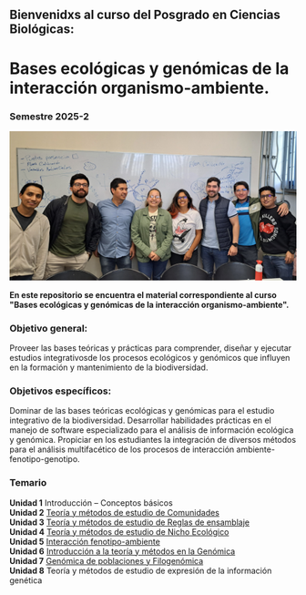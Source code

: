 ## Bienvenidxs al curso del Posgrado en Ciencias Biológicas:
# Bases ecológicas y genómicas de la interacción organismo-ambiente.

### Semestre 2025-2 

![Semestre 2025-2](Unidad_4/figuras/20250213_134821.jpg) 

**En este repositorio se encuentra el material correspondiente al curso "Bases ecológicas y genómicas de la interacción organismo-ambiente".**

### Objetivo general:
Proveer las bases teóricas y prácticas para comprender, diseñar y ejecutar estudios integrativosde los procesos ecológicos y genómicos que influyen en la formación y mantenimiento de la biodiversidad.

### Objetivos específicos:
Dominar de las bases teóricas ecológicas y genómicas para el estudio integrativo de la biodiversidad.
Desarrollar habilidades prácticas en el manejo de software especializado para el análisis de información ecológica y genómica.
Propiciar en los estudiantes la integración de diversos métodos para el análisis multifacético de los procesos de interacción ambiente-fenotipo-genotipo.
 
### Temario  
**Unidad 1** Introducción – Conceptos básicos  
**Unidad 2** [Teoría y métodos de estudio de Comunidades](https://github.com/Ornitologia-MZFC/PCB_2025-2/tree/main/Unidad_2)  
**Unidad 3** [Teoría y métodos de estudio de Reglas de ensamblaje](https://github.com/Ornitologia-MZFC/PCB_2025-2/tree/main/Unidad_3)  
**Unidad 4** [Teoría y métodos de estudio de Nicho Ecológico](https://github.com/Ornitologia-MZFC/PCB_2025-2/blob/main/Unidad_4/unidad_4.md)  
**Unidad 5** [Interacción fenotipo-ambiente](https://github.com/Ornitologia-MZFC/PCB_2025-2/blob/main/Unidad_5/presentacion_unidad_5.md)  
**Unidad 6** [Introducción a la teoría y métodos en la Genómica](https://github.com/Ornitologia-MZFC/PCB_2025-2/blob/main/Unidad_6/Unidad%206.%20Introducci%C3%B3n%20a%20la%20teor%C3%ADa%20y%20m%C3%A9todos%20en%20la%20Gen%C3%B3mica%201.md)  
**Unidad 7** [Genómica de poblaciones y Filogenómica](https://github.com/Ornitologia-MZFC/PCB_2025-2/tree/main/Unidad_7)  
**Unidad 8** Teoría y métodos de estudio de expresión de la información genética
